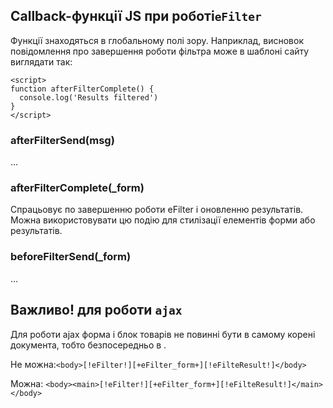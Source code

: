 ## Callback-функції JS при роботі`eFilter`

Функції знаходяться в глобальному полі зору.
Наприклад, висновок повідомлення про завершення роботи фільтра може в шаблоні сайту виглядати так:
```
<script>
function afterFilterComplete() {
  console.log('Results filtered')
}
</script>
```

### afterFilterSend(msg)
...

### afterFilterComplete(_form)

Спрацьовує по завершенню роботи eFilter і оновленню результатів. 
Можна використовувати цю подію для стилізації елементів форми або результатів.

### beforeFilterSend(_form)
...

## Важливо! для роботи `ajax`
Для роботи ajax форма і блок товарів не повинні бути в самому корені документа, тобто безпосередньо в <body>.

Не можна:`<body>[!eFilter!][+eFilter_form+][!eFilteResult!]</body>`

Можна: `<body><main>[!eFilter!][+eFilter_form+][!eFilteResult!]</main></body>`
